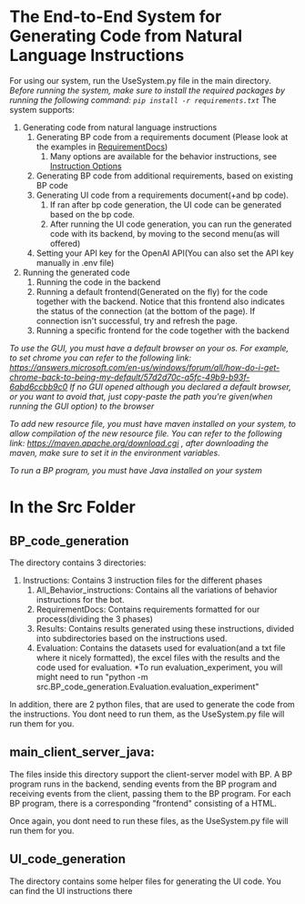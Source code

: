 # The End-to-End System for Generating Code from Natural Language Instructions

 For using our system, run the UseSystem.py file in the main directory. 
 *Before running the system, make sure to install the required packages by running the following command: `pip install -r requirements.txt`*
 The system supports:
1. Generating code from natural language instructions
   1. Generating BP code from a requirements document (Please look at the examples in [RequirementDocs](src/BP_code_generation/RequirementDocs))
      1. Many options are available for the behavior instructions, see  [Instruction Options](src/BP_code_generation/Instructions/All_Behavior_instructions)
   2. Generating BP code from additional requirements, based on existing BP code
   3. Generating UI code from a requirements document(+and bp code). 
      1. If ran after bp code generation, the UI code can be generated based on the bp code.
      2. After running the UI code generation, you can run the generated code with its backend, by moving to the second menu(as will offered)
   4. Setting your API key for the OpenAI API(You can also set the API key manually in .env file)
2. Running the generated code
   1. Running the code in the backend
   2. Running a default frontend(Generated on the fly) for the code together with the backend. Notice that this frontend also indicates the status of the connection (at the bottom of the page). If connection isn't successful, try and refresh the page. 
   3. Running a specific frontend for the code together with the backend


*To use the GUI, you must have a default browser on your os. For example, to set chrome you can refer to the following link: https://answers.microsoft.com/en-us/windows/forum/all/how-do-i-get-chrome-back-to-being-my-default/57d2d70c-a5fc-49b9-b93f-6abd6ccbb9c0
If no GUI opened although you declared a default browser, or you want to avoid that, just copy-paste the path you're given(when running the GUI option) to the browser*



*To add new resource file, you must have maven installed on your system, to allow compilation of the new resource file. You can refer to the following link: https://maven.apache.org/download.cgi , after downloading the maven, make sure to set it in the environment variables.*

*To run a BP program, you must have Java installed on your system*




# In the Src Folder

## BP_code_generation
The directory contains 3 directories:


1. Instructions: Contains 3 instruction files for the different phases
   1. All_Behavior_instructions: Contains all the variations of behavior instructions for the bot.
   2. RequirementDocs: Contains requirements formatted for our process(dividing the 3 phases)
   3. Results: Contains results generated using these instructions, divided into subdirectories based on the instructions used.
   4. Evaluation: Contains the datasets used for evaluation(and a txt file where it nicely formatted), the excel files with the results and the code used for evaluation.
      *To run evaluation_experiment, you will might need to run "python -m src.BP_code_generation.Evaluation.evaluation_experiment" 


In addition, there are 2 python files, that are used to generate the code from the instructions. You dont need to run them, as the UseSystem.py file will run them for you.


## main_client_server_java:
The files inside this directory support the client-server model with BP. A BP program runs in the backend, sending events from the BP program and receiving events from the client, passing them to the BP program.
For each BP program, there is a corresponding "frontend" consisting of a HTML. 

Once again, you dont need to run these files, as the UseSystem.py file will run them for you.

## UI_code_generation
The directory contains some helper files for generating the UI code. You can find the UI instructions there


    


